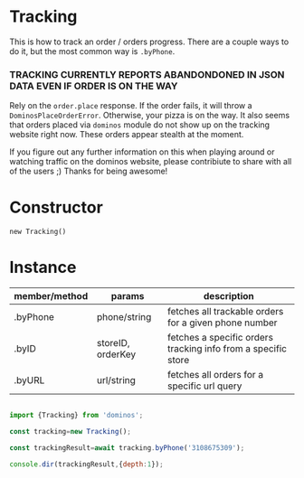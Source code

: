 Tracking
====
This is how to track an order / orders progress. There are a couple ways to do it, but the most common way is `.byPhone`.

### TRACKING CURRENTLY REPORTS ABANDONDONED IN JSON DATA EVEN IF ORDER IS ON THE WAY

Rely on the `order.place` response. If the order fails, it will throw a `DominosPlaceOrderError`. Otherwise, your pizza is on the way. It also seems that orders placed via `dominos` module do not show up on the tracking website right now. These orders appear stealth at the moment.

If you figure out any further information on this when playing around or watching traffic on the dominos website, please contribiute to share with all of the users ;) Thanks for being awesome!

Constructor
====

`new Tracking()`

Instance
====

|member/method  |params         |description|
|-------------  |------         |-------    |
|.byPhone       |phone/string   | fetches all trackable orders for a given phone number |
|.byID          |storeID, orderKey| fetches a specific orders tracking info from a specific store |
|.byURL         |url/string     | fetches all orders for a specific url query |

```js

import {Tracking} from 'dominos';

const tracking=new Tracking();

const trackingResult=await tracking.byPhone('3108675309');

console.dir(trackingResult,{depth:1});


```

